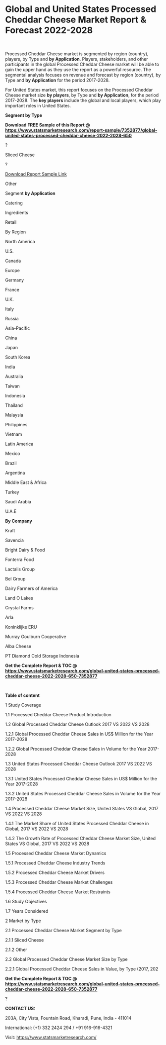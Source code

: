 <h1>Global and United States Processed Cheddar Cheese Market Report & Forecast 2022-2028</h1><br/><p>Processed Cheddar Cheese market is segmented by region (country), players, by Type and <strong>by Application</strong>. Players, stakeholders, and other participants in the global Processed Cheddar Cheese market will be able to gain the upper hand as they use the report as a powerful resource. The segmental analysis focuses on revenue and forecast by region (country), by Type and <strong>by Application</strong> for the period 2017-2028.</p>
 
 
 
 <p>For United States market, this report focuses on the Processed Cheddar Cheese market size <strong>by players</strong>, by Type and <strong>by Application</strong>, for the period 2017-2028. The <strong>key players</strong> include the global and local players, which play important roles in United States.</p>
 
 
 
 <p><strong>Segment by Type</strong></p>
 
 
 
 <div><b>Download FREE Sample of this Report @ <a href="https://www.statsmarketresearch.com/download-free-sample/7352877/global-united-states-processed-cheddar-cheese-2022-2028-650">https://www.statsmarketresearch.com/report-sample/7352877/global-united-states-processed-cheddar-cheese-2022-2028-650</a></b></div>
 
 
 
 <p>? </p>
 
 
 
 <p>Sliced Cheese</p>
 
 
 
 <p>? </p>
 
 
 
 <p><a href="https://www.statsmarketresearch.com/download-free-sample/7352877/global-united-states-processed-cheddar-cheese-2022-2028-650">Download Report Sample Link</a></p>
 
 
 
 <p>Other</p>
 
 
 
 <p>Segment <strong>by Application</strong></p>
 
 
 
 <p>Catering</p>
 
 
 
 <p>Ingredients</p>
 
 
 
 <p>Retail</p>
 
 
 
 <p>By Region</p>
 
 
 
 <p>North America</p>
 
 
 
 <p>U.S.</p>
 
 
 
 <p>Canada</p>
 
 
 
 <p>Europe</p>
 
 
 
 <p>Germany</p>
 
 
 
 <p>France</p>
 
 
 
 <p>U.K.</p>
 
 
 
 <p>Italy</p>
 
 
 
 <p>Russia</p>
 
 
 
 <p>Asia-Pacific</p>
 
 
 
 <p>China</p>
 
 
 
 <p>Japan</p>
 
 
 
 <p>South Korea</p>
 
 
 
 <p>India</p>
 
 
 
 <p>Australia</p>
 
 
 
 <p>Taiwan</p>
 
 
 
 <p>Indonesia</p>
 
 
 
 <p>Thailand</p>
 
 
 
 <p>Malaysia</p>
 
 
 
 <p>Philippines</p>
 
 
 
 <p>Vietnam</p>
 
 
 
 <p>Latin America</p>
 
 
 
 <p>Mexico</p>
 
 
 
 <p>Brazil</p>
 
 
 
 <p>Argentina</p>
 
 
 
 <p>Middle East & Africa</p>
 
 
 
 <p>Turkey</p>
 
 
 
 <p>Saudi Arabia</p>
 
 
 
 <p>U.A.E</p>
 
 
 
 <p><strong>By Company</strong></p>
 
 
 
 <p>Kraft</p>
 
 
 
 <p>Savencia</p>
 
 
 
 <p>Bright Dairy & Food</p>
 
 
 
 <p>Fonterra Food</p>
 
 
 
 <p>Lactalis Group</p>
 
 
 
 <p>Bel Group</p>
 
 
 
 <p>Dairy Farmers of America</p>
 
 
 
 <p>Land O Lakes</p>
 
 
 
 <p>Crystal Farms</p>
 
 
 
 <p>Arla</p>
 
 
 
 <p>Koninklijke ERU</p>
 
 
 
 <p>Murray Goulburn Cooperative</p>
 
 
 
 <p>Alba Cheese</p>
 
 
 
 <p>PT Diamond Cold Storage Indonesia</p>
 
 
 
 <div><b>Get the Complete Report & TOC @ <a href="https://www.statsmarketresearch.com/global-united-states-processed-cheddar-cheese-2022-2028-650-7352877">https://www.statsmarketresearch.com/global-united-states-processed-cheddar-cheese-2022-2028-650-7352877</a></b></div>
 
 
 
 <p><br />
 
 <b>Table of content</b></p>
 
 
 
 <p>1 Study Coverage<br />
 
 1.1 Processed Cheddar Cheese Product Introduction<br />
 
 1.2 Global Processed Cheddar Cheese Outlook 2017 VS 2022 VS 2028<br />
 
 1.2.1 Global Processed Cheddar Cheese Sales in US$ Million for the Year 2017-2028<br />
 
 1.2.2 Global Processed Cheddar Cheese Sales in Volume for the Year 2017-2028<br />
 
 1.3 United States Processed Cheddar Cheese Outlook 2017 VS 2022 VS 2028<br />
 
 1.3.1 United States Processed Cheddar Cheese Sales in US$ Million for the Year 2017-2028<br />
 
 1.3.2 United States Processed Cheddar Cheese Sales in Volume for the Year 2017-2028<br />
 
 1.4 Processed Cheddar Cheese Market Size, United States VS Global, 2017 VS 2022 VS 2028<br />
 
 1.4.1 The Market Share of United States Processed Cheddar Cheese in Global, 2017 VS 2022 VS 2028<br />
 
 1.4.2 The Growth Rate of Processed Cheddar Cheese Market Size, United States VS Global, 2017 VS 2022 VS 2028<br />
 
 1.5 Processed Cheddar Cheese Market Dynamics<br />
 
 1.5.1 Processed Cheddar Cheese Industry Trends<br />
 
 1.5.2 Processed Cheddar Cheese Market Drivers<br />
 
 1.5.3 Processed Cheddar Cheese Market Challenges<br />
 
 1.5.4 Processed Cheddar Cheese Market Restraints<br />
 
 1.6 Study Objectives<br />
 
 1.7 Years Considered<br />
 
 2 Market by Type<br />
 
 2.1 Processed Cheddar Cheese Market Segment by Type<br />
 
 2.1.1 Sliced Cheese<br />
 
 2.1.2 Other<br />
 
 2.2 Global Processed Cheddar Cheese Market Size by Type<br />
 
 2.2.1 Global Processed Cheddar Cheese Sales in Value, by Type (2017, 202</p>
 
 
 
 <div><b>Get the Complete Report & TOC @ <a href="https://www.statsmarketresearch.com/global-united-states-processed-cheddar-cheese-2022-2028-650-7352877">https://www.statsmarketresearch.com/global-united-states-processed-cheddar-cheese-2022-2028-650-7352877</a></b></div>
 
 
 
 <p>? </p>
 
 
 
 <p><b>CONTACT US:</b><br />
 
 203A, City Vista, Fountain Road, Kharadi, Pune, India - 411014<br />
 
 International: (+1) 332 2424 294 / +91 916-916-4321<br />
 
 Visit: <a href="https://www.statsmarketresearch.com/">https://www.statsmarketresearch.com/</a></p>